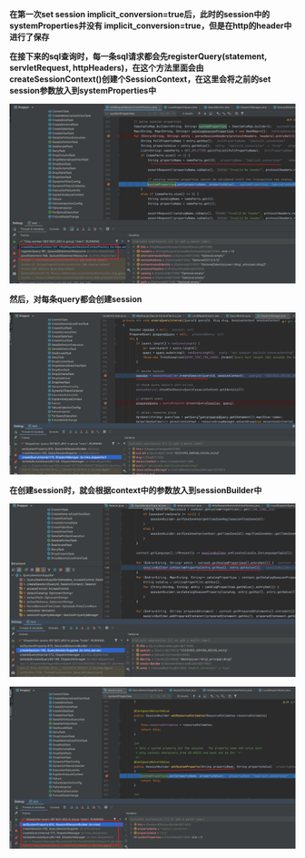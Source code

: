 **在第一次set session implicit_conversion=true后，此时的session中的systemProperties并没有 implicit_conversion=true，但是在http的header中进行了保存**

**在接下来的sql查询时，每一条sql请求都会先registerQuery(statement, servletRequest, httpHeaders)，在这个方法里面会由createSessionContext()创建个SessionContext，在这里会将之前的set session参数放入到systemProperties中**

![](../../../img/Snipaste_2023-10-10_17-09-59.png)

**然后，对每条query都会创建session**

![](../../../img/Snipaste_2023-10-10_17-12-30.png)

**在创建session时，就会根据context中的参数放入到sessionBuilder中**

![](../../../img/Snipaste_2023-10-10_17-17-13.png)

![](../../../img/Snipaste_2023-10-10_17-12-50.png)

